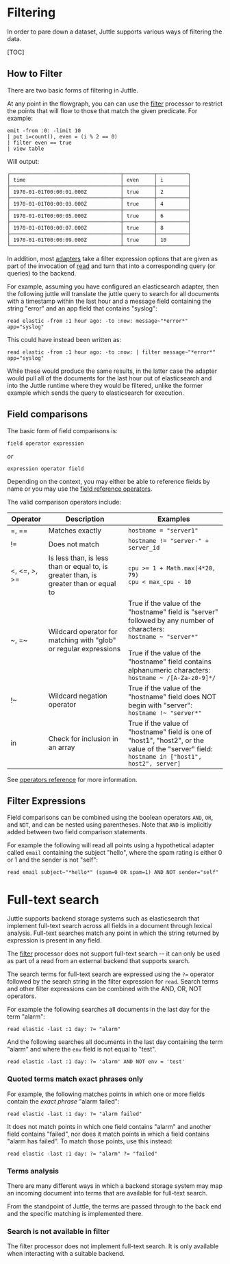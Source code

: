 Filtering
=========

In order to pare down a dataset, Juttle supports various ways of filtering the data.

[TOC]

How to Filter
-------------

There are two basic forms of filtering in Juttle.

At any point in the flowgraph, you can can use the [filter](../processors/filter.md) processor to restrict the points that will flow to those that match the given predicate. For example:

```juttle
emit -from :0: -limit 10
| put i=count(), even = (i % 2 == 0)
| filter even == true
| view table
```

Will output:

```
┌────────────────────────────────────┬──────────┬──────────┐
│ time                               │ even     │ i        │
├────────────────────────────────────┼──────────┼──────────┤
│ 1970-01-01T00:00:01.000Z           │ true     │ 2        │
├────────────────────────────────────┼──────────┼──────────┤
│ 1970-01-01T00:00:03.000Z           │ true     │ 4        │
├────────────────────────────────────┼──────────┼──────────┤
│ 1970-01-01T00:00:05.000Z           │ true     │ 6        │
├────────────────────────────────────┼──────────┼──────────┤
│ 1970-01-01T00:00:07.000Z           │ true     │ 8        │
├────────────────────────────────────┼──────────┼──────────┤
│ 1970-01-01T00:00:09.000Z           │ true     │ 10       │
└────────────────────────────────────┴──────────┴──────────┘
```

In addition, most [adapters](../adapters/index.md) take a filter expression options that are given as part of the invocation of [read](../sources/read.md) and turn that into a corresponding query (or queries) to the backend.

For example, assuming you have configured an elasticsearch adapter, then the following juttle will translate the juttle query to search for all documents with a timestamp within the last hour and a message field containing the string "error" and an app field that contains "syslog":

```juttle
read elastic -from :1 hour ago: -to :now: message~"*error*" app="syslog"
```

This could have instead been written as:

```juttle
read elastic -from :1 hour ago: -to :now: | filter message~"*error*" app="syslog"
```

While these would produce the same results, in the latter case the adapter would pull all of the documents for the last hour out of elasticsearch and into the Juttle runtime where they would be filtered, unlike the former example which sends the query to elasticsearch for execution.

Field comparisons
-----------------

The basic form of field comparisons is:

```
field operator expression
```

*or*

```
expression operator field
```

Depending on the context, you may either be able to reference fields by name or you may use the [field reference operators]('./fields.md#referencing').

The valid comparison operators include:

Operator     | Description | Examples
------------ | ----------- | --------
=, ==        | Matches exactly | `hostname = "server1"`
!=           | Does not match  | `hostname != "server-" + server_id`
<, <=, >, >= | Is less than, is less than or equal to, is greater than, is greater than or equal to                    | `cpu >= 1 + Math.max(4*20, 79)` <br> `cpu < max_cpu - 10`
~, =~      | Wildcard operator for matching with "glob" or regular expressions | True if the value of the "hostname" field is "server" followed by any number of characters: <br>`hostname ~ "server*"` <br><br>True if the value of the "hostname" field contains alphanumeric characters: <br>`hostname ~ /[A-Za-z0-9]*/`
!~           | Wildcard negation operator | True if the value of the "hostname" field does NOT begin with "server": <br>`hostname !~ "server*"`
in           | Check for inclusion in an array | True if the value of "hostname" field is one of "host1", "host2", or the value of the "server" field: <br>`hostname in ["host1", host2", server]`

See [operators reference](../reference/operators.md) for more information.



Filter Expressions
------------------

Field comparisons can be combined using the boolean operators `AND`, `OR`, and `NOT`, and can be nested using parentheses. Note that `AND` is implicitly added between two field comparison statements.

For example the following will read all points using a hypothetical adapter called `email` containing the subject "hello", where the spam rating is either 0 or 1 and the sender is not "self":

```juttle
read email subject~"*hello*" (spam=0 OR spam=1) AND NOT sender="self"
```

Full-text search
================

Juttle supports backend storage systems such as elasticsearch that implement
full-text search across all fields in a document through lexical analysis.
Full-text searches match any point in which the string returned by expression is
present in any field.

The [filter](../processors/filter.md) processor does not support full-text search -- it can only be used as part of a read from an external backend that supports search.


The search terms for full-text search are expressed using the `?=` operator followed by the search string in the filter expression for `read`. Search terms and other filter expressions can be combined with the AND, OR, NOT operators.


For example the following searches all documents in the last day for the term "alarm":

```juttle
read elastic -last :1 day: ?= "alarm"
```

And the following searches all documents in the last day containing the term "alarm" and where the `env` field is not equal to "test".

```juttle
read elastic -last :1 day: ?= 'alarm' AND NOT env = 'test'
```

### Quoted terms match exact phrases only

For example, the following matches points in which one or more fields contain the *exact phrase* "alarm failed":

```juttle
read elastic -last :1 day: ?= "alarm failed"
```

It does not match points in which one field contains "alarm" and
another field contains "failed", nor does it match points in which a
field contains "alarm has failed". To match those points, use this
instead:

```juttle
read elastic -last :1 day: ?= "alarm" ?= "failed"
```

### Terms analysis

There are many different ways in which a backend storage system may map an incoming document into terms that are available for full-text search.

From the standpoint of Juttle, the terms are passed through to the back end and the specific matching is implemented there.

### Search is not available in filter

The filter processor does not implement full-text search. It is only available when interacting with a suitable backend.
